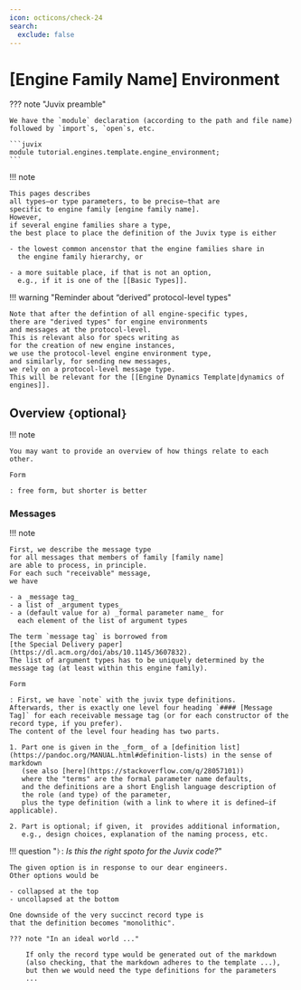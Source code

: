 ```yaml
---
icon: octicons/check-24
search:
  exclude: false
---
```


# [Engine Family Name] Environment

??? note "Juvix preamble"

    We have the `module` declaration (according to the path and file name)
    followed by `import`s, `open`s, etc.

    ```juvix
    module tutorial.engines.template.engine_environment;
    ```

!!! note

    This pages describes
    all types—or type parameters, to be precise—that are
    specific to engine family [engine family name].
    However,
    if several engine families share a type,
    the best place to place the definition of the Juvix type is either

    - the lowest common ancenstor that the engine families share in
      the engine family hierarchy, or

    - a more suitable place, if that is not an option,
      e.g., if it is one of the [[Basic Types]].

!!! warning "Reminder about “derived” protocol-level types"

    Note that after the defintion of all engine-specific types,
    there are "derived types" for engine environments
    and messages at the protocol-level.
    This is relevant also for specs writing as
    for the creation of new engine instances,
    we use the protocol-level engine environment type,
    and similarly, for sending new messages,
    we rely on a protocol-level message type.
    This will be relevant for the [[Engine Dynamics Template|dynamics of engines]].

## Overview `{`optional`}`

!!! note

    You may want to provide an overview of how things relate to each other.

    Form

    : free form, but shorter is better

### Messages

!!! note

    First, we describe the message type
    for all messages that members of family [family name]
    are able to process, in principle.
    For each such "receivable" message,
    we have

    - a _message tag_
    - a list of _argument types_
    - a (default value for a) _formal parameter name_ for
      each element of the list of argument types

    The term `message tag` is borrowed from
    [the Special Delivery paper](https://dl.acm.org/doi/abs/10.1145/3607832).
    The list of argument types has to be uniquely determined by the message tag (at least within this engine family).

    Form

    : First, we have `note` with the juvix type definitions.
    Afterwards, ther is exactly one level four heading `#### [Message Tag]` for each receivable message tag (or for each constructor of the record type, if you prefer).
    The content of the level four heading has two parts.

    1. Part one is given in the _form_ of a [definition list](https://pandoc.org/MANUAL.html#definition-lists) in the sense of markdown
       (see also [here](https://stackoverflow.com/q/28057101))
       where the "terms" are the formal parameter name defaults,
       and the definitions are a short English language description of
       the role (and type) of the parameter,
       plus the type definition (with a link to where it is defined—if applicable).

    2. Part is optional; if given, it  provides additional information,
       e.g., design choices, explanation of the naming process, etc.

!!! question "ᚦ: _Is this the right spoto for the Juvix code?_"

    The given option is in response to our dear engineers.
    Other options would be

    - collapsed at the top
    - uncollapsed at the bottom

    One downside of the very succinct record type is
    that the definition becomes "monolithic".

    ??? note "In an ideal world ..."

        If only the record type would be generated out of the markdown
        (also checking, that the markdown adheres to the template ...),
        but then we would need the type definitions for the parameters
        ...
